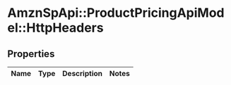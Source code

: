 # AmznSpApi::ProductPricingApiModel::HttpHeaders

## Properties
Name | Type | Description | Notes
------------ | ------------- | ------------- | -------------

